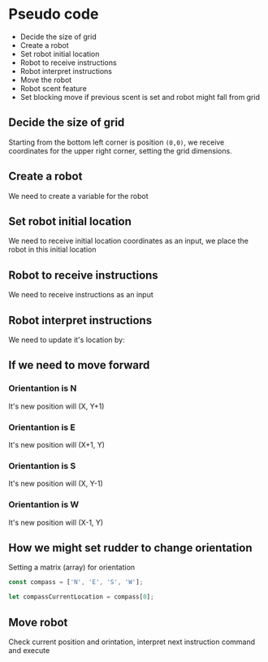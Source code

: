# Pseudo code

- Decide the size of grid
- Create a robot
- Set robot initial location
- Robot to receive instructions
- Robot interpret instructions
- Move the robot
- Robot scent feature
- Set blocking move if previous scent is set and robot might fall from grid

## Decide the size of grid

Starting from the bottom left corner is position `(0,0)`, we receive coordinates for the upper right corner, setting the grid dimensions.

## Create a robot

We need to create a variable for the robot

## Set robot initial location

We need to receive initial location coordinates as an input, we place the robot in this initial location

## Robot to receive instructions

We need to receive instructions as an input

## Robot interpret instructions

We need to update it's location by:

## If we need to move forward

### Orientantion is N

It's new position will (X, Y+1)

### Orientantion is E

It's new position will (X+1, Y)

### Orientantion is S

It's new position will (X, Y-1)

### Orientantion is W

It's new position will (X-1, Y)

## How we might set rudder to change orientation

Setting a matrix (array) for orientation

```js
const compass = ['N', 'E', 'S', 'W'];

let compassCurrentLocation = compass[0];
```

## Move robot

Check current position and orintation, interpret next instruction command and execute

